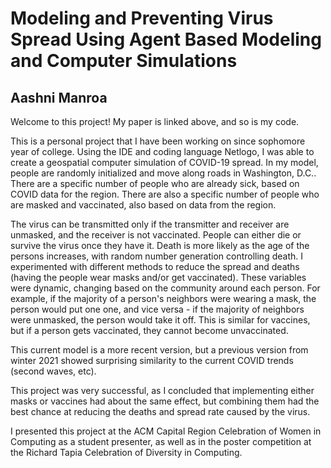 # Modeling and Preventing Virus Spread Using Agent Based Modeling and Computer Simulations

## Aashni Manroa

Welcome to this project! My paper is linked above, and so is my code. 

This is a personal project that I have been working on since sophomore year of college. Using the IDE and coding language Netlogo, I was able to create a geospatial computer simulation of COVID-19 spread. In my model, people are randomly initialized and move along roads in Washington, D.C.. There are a specific number of people who are already sick, based on COVID data for the region. There are also a specific number of people who are masked and vaccinated, also based on data from the region. 

The virus can be transmitted only if the transmitter and receiver are unmasked, and the receiver is not vaccinated. People can either die or survive the virus once they have it. Death is more likely as the age of the persons increases, with random number generation controlling death. I experimented with different methods to reduce the spread and deaths (having the people wear masks and/or get vaccinated). These variables were dynamic, changing based on the community around each person. For example, if the majority of a person's neighbors were wearing a mask, the person would put one one, and vice versa - if the majority of neighbors were unmasked, the person would take it off. This is similar for vaccines, but if a person gets vaccinated, they cannot become unvaccinated. 

This current model is a more recent version, but a previous version from winter 2021 showed surprising similarity to the current COVID trends (second waves, etc). 

This project was very successful, as I concluded that implementing either masks or vaccines had about the same effect, but combining them had the best chance at reducing the deaths and spread rate caused by the virus. 

I presented this project at the ACM Capital Region Celebration of Women in Computing as a student presenter, as well as in the poster competition at the Richard Tapia Celebration of Diversity in Computing.
